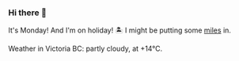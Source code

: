 ### Hi there :wave:

It's Monday! And I'm on holiday! :desert_island: I might be putting some [miles](https://www.strava.com/athletes/889963) in.

Weather in Victoria BC: partly cloudy, at +14°C.
